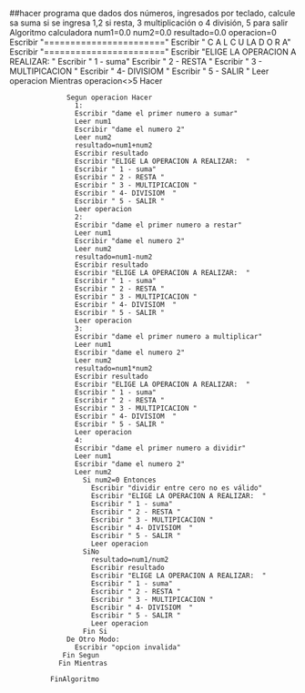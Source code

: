##hacer programa que dados dos números, ingresados por teclado, calcule sa suma si se ingresa 1,2 si resta, 3 multiplicación o 4 división, 5 para salir
                Algoritmo calculadora
                num1=0.0
                num2=0.0
                resultado=0.0
                operacion=0
                Escribir "======================="
                Escribir " C A L C U LA D O R A"
                Escribir "======================="
                Escribir "ELIGE LA OPERACION A REALIZAR:  "
                Escribir " 1 - suma"
                Escribir " 2 - RESTA "
                Escribir " 3 - MULTIPICACION "
                Escribir " 4- DIVISIOM  "
                Escribir " 5 - SALIR "
                Leer operacion
                Mientras operacion<>5  Hacer
                
                  Segun operacion Hacer
                    1:
                    Escribir "dame el primer numero a sumar"
                    Leer num1
                    Escribir "dame el numero 2"
                    Leer num2
                    resultado=num1+num2
                    Escribir resultado
                    Escribir "ELIGE LA OPERACION A REALIZAR:  "
                    Escribir " 1 - suma"
                    Escribir " 2 - RESTA "
                    Escribir " 3 - MULTIPICACION "
                    Escribir " 4- DIVISIOM  "
                    Escribir " 5 - SALIR "
                    Leer operacion
                    2:
                    Escribir "dame el primer numero a restar"
                    Leer num1
                    Escribir "dame el numero 2"
                    Leer num2
                    resultado=num1-num2
                    Escribir resultado
                    Escribir "ELIGE LA OPERACION A REALIZAR:  "
                    Escribir " 1 - suma"
                    Escribir " 2 - RESTA "
                    Escribir " 3 - MULTIPICACION "
                    Escribir " 4- DIVISIOM  "
                    Escribir " 5 - SALIR "
                    Leer operacion
                    3:
                    Escribir "dame el primer numero a multiplicar"
                    Leer num1
                    Escribir "dame el numero 2"
                    Leer num2
                    resultado=num1*num2
                    Escribir resultado
                    Escribir "ELIGE LA OPERACION A REALIZAR:  "
                    Escribir " 1 - suma"
                    Escribir " 2 - RESTA "
                    Escribir " 3 - MULTIPICACION "
                    Escribir " 4- DIVISIOM  "
                    Escribir " 5 - SALIR "
                    Leer operacion
                    4:
                    Escribir "dame el primer numero a dividir"
                    Leer num1
                    Escribir "dame el numero 2"
                    Leer num2
                      Si num2=0 Entonces
                        Escribir "dividir entre cero no es válido"
                        Escribir "ELIGE LA OPERACION A REALIZAR:  "
                        Escribir " 1 - suma"
                        Escribir " 2 - RESTA "
                        Escribir " 3 - MULTIPICACION "
                        Escribir " 4- DIVISIOM  "
                        Escribir " 5 - SALIR "
                        Leer operacion
                      SiNo
                        resultado=num1/num2
                        Escribir resultado
                        Escribir "ELIGE LA OPERACION A REALIZAR:  "
                        Escribir " 1 - suma"
                        Escribir " 2 - RESTA "
                        Escribir " 3 - MULTIPICACION "
                        Escribir " 4- DIVISIOM  "
                        Escribir " 5 - SALIR "
                        Leer operacion
                      Fin Si
                  De Otro Modo:
                    Escribir "opcion invalida"
                 Fin Segun
                Fin Mientras

              FinAlgoritmo
